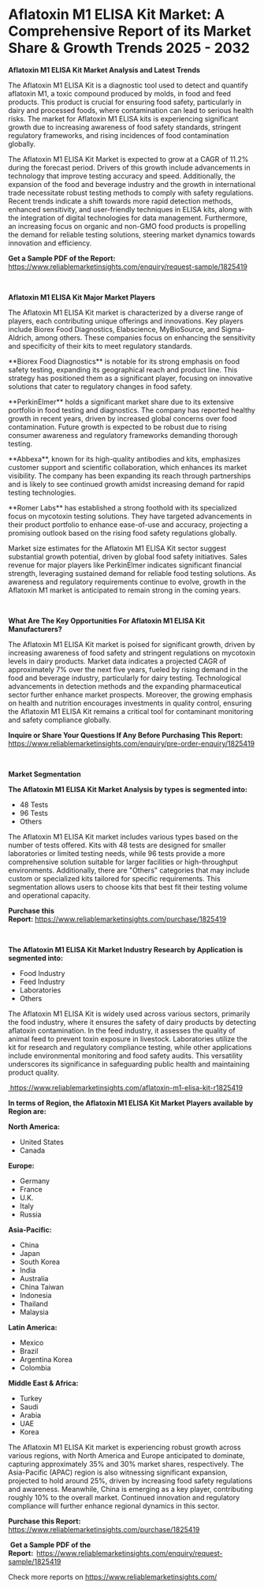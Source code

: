 <p><h1>Aflatoxin M1 ELISA Kit Market: A Comprehensive Report of its Market Share & Growth Trends 2025 - 2032</h1></p><p><strong>Aflatoxin M1 ELISA Kit Market Analysis and Latest Trends</strong></p>
<p><p>The Aflatoxin M1 ELISA Kit is a diagnostic tool used to detect and quantify aflatoxin M1, a toxic compound produced by molds, in food and feed products. This product is crucial for ensuring food safety, particularly in dairy and processed foods, where contamination can lead to serious health risks. The market for Aflatoxin M1 ELISA kits is experiencing significant growth due to increasing awareness of food safety standards, stringent regulatory frameworks, and rising incidences of food contamination globally.</p><p>The Aflatoxin M1 ELISA Kit Market is expected to grow at a CAGR of 11.2% during the forecast period. Drivers of this growth include advancements in technology that improve testing accuracy and speed. Additionally, the expansion of the food and beverage industry and the growth in international trade necessitate robust testing methods to comply with safety regulations. Recent trends indicate a shift towards more rapid detection methods, enhanced sensitivity, and user-friendly techniques in ELISA kits, along with the integration of digital technologies for data management. Furthermore, an increasing focus on organic and non-GMO food products is propelling the demand for reliable testing solutions, steering market dynamics towards innovation and efficiency.</p></p>
<p><strong>Get a Sample PDF of the Report:&nbsp;</strong> <a href="https://www.reliablemarketinsights.com/enquiry/request-sample/1825419?utm_campaign=2181&utm_medium=2&utm_source=Github&utm_content=ia&utm_term=03032025&utm_id=aflatoxin-m1-elisa-kit">https://www.reliablemarketinsights.com/enquiry/request-sample/1825419</a></p>
<p>&nbsp;</p>
<p><strong>Aflatoxin M1 ELISA Kit Major Market Players</strong></p>
<p><p>The Aflatoxin M1 ELISA Kit market is characterized by a diverse range of players, each contributing unique offerings and innovations. Key players include Biorex Food Diagnostics, Elabscience, MyBioSource, and Sigma-Aldrich, among others. These companies focus on enhancing the sensitivity and specificity of their kits to meet regulatory standards.</p><p>**Biorex Food Diagnostics** is notable for its strong emphasis on food safety testing, expanding its geographical reach and product line. This strategy has positioned them as a significant player, focusing on innovative solutions that cater to regulatory changes in food safety.</p><p>**PerkinElmer** holds a significant market share due to its extensive portfolio in food testing and diagnostics. The company has reported healthy growth in recent years, driven by increased global concerns over food contamination. Future growth is expected to be robust due to rising consumer awareness and regulatory frameworks demanding thorough testing.</p><p>**Abbexa**, known for its high-quality antibodies and kits, emphasizes customer support and scientific collaboration, which enhances its market visibility. The company has been expanding its reach through partnerships and is likely to see continued growth amidst increasing demand for rapid testing technologies.</p><p>**Romer Labs** has established a strong foothold with its specialized focus on mycotoxin testing solutions. They have targeted advancements in their product portfolio to enhance ease-of-use and accuracy, projecting a promising outlook based on the rising food safety regulations globally.</p><p>Market size estimates for the Aflatoxin M1 ELISA Kit sector suggest substantial growth potential, driven by global food safety initiatives. Sales revenue for major players like PerkinElmer indicates significant financial strength, leveraging sustained demand for reliable food testing solutions. As awareness and regulatory requirements continue to evolve, growth in the Aflatoxin M1 market is anticipated to remain strong in the coming years.</p></p>
<p>&nbsp;</p>
<p><strong>What Are The Key Opportunities For Aflatoxin M1 ELISA Kit Manufacturers?</strong></p>
<p><p>The Aflatoxin M1 ELISA Kit market is poised for significant growth, driven by increasing awareness of food safety and stringent regulations on mycotoxin levels in dairy products. Market data indicates a projected CAGR of approximately 7% over the next five years, fueled by rising demand in the food and beverage industry, particularly for dairy testing. Technological advancements in detection methods and the expanding pharmaceutical sector further enhance market prospects. Moreover, the growing emphasis on health and nutrition encourages investments in quality control, ensuring the Aflatoxin M1 ELISA Kit remains a critical tool for contaminant monitoring and safety compliance globally.</p></p>
<p><strong>Inquire or Share Your Questions If Any Before Purchasing This Report:</strong> <a href="https://www.reliablemarketinsights.com/enquiry/pre-order-enquiry/1825419?utm_campaign=2181&utm_medium=2&utm_source=Github&utm_content=ia&utm_term=03032025&utm_id=aflatoxin-m1-elisa-kit">https://www.reliablemarketinsights.com/enquiry/pre-order-enquiry/1825419</a></p>
<p>&nbsp;</p>
<p><strong>Market Segmentation</strong></p>
<p><strong>The Aflatoxin M1 ELISA Kit Market Analysis by types is segmented into:</strong></p>
<p><ul><li>48 Tests</li><li>96 Tests</li><li>Others</li></ul></p>
<p><p>The Aflatoxin M1 ELISA Kit market includes various types based on the number of tests offered. Kits with 48 tests are designed for smaller laboratories or limited testing needs, while 96 tests provide a more comprehensive solution suitable for larger facilities or high-throughput environments. Additionally, there are "Others" categories that may include custom or specialized kits tailored for specific requirements. This segmentation allows users to choose kits that best fit their testing volume and operational capacity.</p></p>
<p><strong>Purchase this Report:&nbsp;</strong><a href="https://www.reliablemarketinsights.com/purchase/1825419?utm_campaign=2181&utm_medium=2&utm_source=Github&utm_content=ia&utm_term=03032025&utm_id=aflatoxin-m1-elisa-kit">https://www.reliablemarketinsights.com/purchase/1825419</a></p>
<p>&nbsp;</p>
<p><strong>The Aflatoxin M1 ELISA Kit Market Industry Research by Application is segmented into:</strong></p>
<p><ul><li>Food Industry</li><li>Feed Industry</li><li>Laboratories</li><li>Others</li></ul></p>
<p><p>The Aflatoxin M1 ELISA Kit is widely used across various sectors, primarily the food industry, where it ensures the safety of dairy products by detecting aflatoxin contamination. In the feed industry, it assesses the quality of animal feed to prevent toxin exposure in livestock. Laboratories utilize the kit for research and regulatory compliance testing, while other applications include environmental monitoring and food safety audits. This versatility underscores its significance in safeguarding public health and maintaining product quality.</p></p>
<p><a href="https://www.reliablemarketinsights.com/aflatoxin-m1-elisa-kit-r1825419?utm_campaign=2181&utm_medium=2&utm_source=Github&utm_content=ia&utm_term=03032025&utm_id=aflatoxin-m1-elisa-kit">&nbsp;https://www.reliablemarketinsights.com/aflatoxin-m1-elisa-kit-r1825419</a></p>
<p><strong>In terms of Region, the Aflatoxin M1 ELISA Kit Market Players available by Region are:</strong></p>
<p>
    <p> <strong> North America: </strong>
        <ul>
            <li>United States</li>
            <li>Canada</li>
        </ul>
        </p> 
    <p> <strong> Europe: </strong>
        <ul>
            <li>Germany</li>
            <li>France</li>
            <li>U.K.</li>
            <li>Italy</li>
            <li>Russia</li>
        </ul>
        </p> 
    <p> <strong> Asia-Pacific: </strong>
        <ul>
            <li>China</li>
            <li>Japan</li>
            <li>South Korea</li>
            <li>India</li>
            <li>Australia</li>
            <li>China Taiwan</li>
            <li>Indonesia</li>
            <li>Thailand</li>
            <li>Malaysia</li>
        </ul>
        </p> 
    <p> <strong> Latin America: </strong>
        <ul>
            <li>Mexico</li>
            <li>Brazil</li>
            <li>Argentina Korea</li>
            <li>Colombia</li>
        </ul>
        </p> 
    <p> <strong> Middle East & Africa: </strong>
        <ul>
            <li>Turkey</li>
            <li>Saudi</li>
            <li>Arabia</li>
            <li>UAE</li>
            <li>Korea</li>
        </ul>
    </p>
    </p>
<p><p>The Aflatoxin M1 ELISA Kit market is experiencing robust growth across various regions, with North America and Europe anticipated to dominate, capturing approximately 35% and 30% market shares, respectively. The Asia-Pacific (APAC) region is also witnessing significant expansion, projected to hold around 25%, driven by increasing food safety regulations and awareness. Meanwhile, China is emerging as a key player, contributing roughly 10% to the overall market. Continued innovation and regulatory compliance will further enhance regional dynamics in this sector.</p></p>
<p><strong>Purchase this Report: </strong><a href="https://www.reliablemarketinsights.com/purchase/1825419?utm_campaign=2181&utm_medium=2&utm_source=Github&utm_content=ia&utm_term=03032025&utm_id=aflatoxin-m1-elisa-kit">https://www.reliablemarketinsights.com/purchase/1825419</a></p>
<p>&nbsp;<strong>Get a Sample PDF of the Report:&nbsp;&nbsp;</strong><a href="https://www.reliablemarketinsights.com/enquiry/request-sample/1825419?utm_campaign=2181&utm_medium=2&utm_source=Github&utm_content=ia&utm_term=03032025&utm_id=aflatoxin-m1-elisa-kit">https://www.reliablemarketinsights.com/enquiry/request-sample/1825419</a></p>
<p><strong></strong></p>
<p>Check more reports on <a href="https://www.reliablemarketinsights.com/?utm_campaign=2181&utm_medium=2&utm_source=Github&utm_content=ia&utm_term=03032025&utm_id=aflatoxin-m1-elisa-kit">https://www.reliablemarketinsights.com/</a></p>